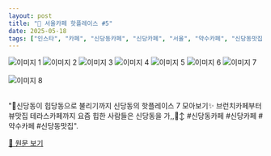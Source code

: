 ```yaml
---
layout: post
title: "📍 서울카페 핫플레이스 #5"
date: 2025-05-18
tags: ["인스타", "카페", "신당동카페", "신당카페", "서울", "약수카페", "신당동맛집"]
---
```


<img src="https://res.cloudinary.com/dvy5if0rj/image/upload/v1747497227/instagram-post-5-0.jpg.jpg" alt="이미지 1" style="max-width: 100%; height: auto; margin-bottom: 1rem;" />
<img src="https://res.cloudinary.com/dvy5if0rj/image/upload/v1747497229/instagram-post-5-1.jpg.jpg" alt="이미지 2" style="max-width: 100%; height: auto; margin-bottom: 1rem;" />
<img src="https://res.cloudinary.com/dvy5if0rj/image/upload/v1747497231/instagram-post-5-2.jpg.jpg" alt="이미지 3" style="max-width: 100%; height: auto; margin-bottom: 1rem;" />
<img src="https://res.cloudinary.com/dvy5if0rj/image/upload/v1747497234/instagram-post-5-3.jpg.jpg" alt="이미지 4" style="max-width: 100%; height: auto; margin-bottom: 1rem;" />
<img src="https://res.cloudinary.com/dvy5if0rj/image/upload/v1747497236/instagram-post-5-4.jpg.jpg" alt="이미지 5" style="max-width: 100%; height: auto; margin-bottom: 1rem;" />
<img src="https://res.cloudinary.com/dvy5if0rj/image/upload/v1747497239/instagram-post-5-5.jpg.jpg" alt="이미지 6" style="max-width: 100%; height: auto; margin-bottom: 1rem;" />
<img src="https://res.cloudinary.com/dvy5if0rj/image/upload/v1747497241/instagram-post-5-6.jpg.jpg" alt="이미지 7" style="max-width: 100%; height: auto; margin-bottom: 1rem;" />
<img src="https://res.cloudinary.com/dvy5if0rj/image/upload/v1747497244/instagram-post-5-7.jpg.jpg" alt="이미지 8" style="max-width: 100%; height: auto; margin-bottom: 1rem;" />

"📍신당동이 힙당동으로 불리기까지
신당동의 핫플레이스 7 모아보기✨
브런치카페부터 뷰맛집 테라스카페까지
요즘 힙한 사람들은 신당동을 가,,🙂‍↕️
#신당동카페 #신당카페 #약수카페 #신당동맛집".

[🔗 원문 보기](https://www.instagram.com/p/DBNW26bzKAt/)
